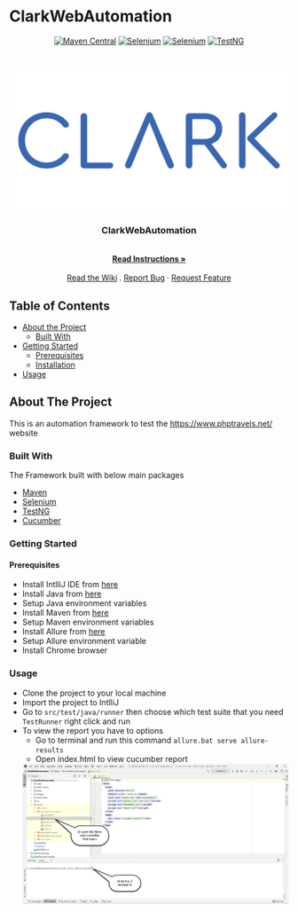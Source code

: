 # ClarkWebAutomation
<!-- PROJECT SHIELDS -->
<p align="center">        
    <a href="http://maven.apache.org" alt="Maven">
        <img alt="Maven Central" src="https://img.shields.io/maven-central/v/org.apache.maven/apache-maven"></a>  
    <a href="https://www.seleniumhq.org" alt="Selenium">
        <img alt="Selenium" src="https://img.shields.io/badge/Selenium-v3.141.59-blue"></a>  
  <a href="https://www.seleniumhq.org" alt="Selenium">
        <img alt="Selenium" src="https://img.shields.io/badge/Cucumber-4.8.0-blue"></a>
    <a href="https://testng.org" alt="Maven">
        <img alt="TestNG" src="https://img.shields.io/badge/TestNG-v7.0.0-blue"></a>      
</p>

<!-- PROJECT LOGO -->
<br />
<p align="center">
  <a href="https://github.com/mahmoudazaid/ClarkWebAutomation">
    <img src="images/logo.png" alt="Logo">
  </a>

  <h3 align="center">ClarkWebAutomation</h3>
   <p align="center">
    <br />
    <a href="#about-the-project"><strong>Read Instructions »</strong></a>
    <br />
    <br />  
    <a href="https://github.com/mahmoudazaid/ClarkWebAutomation/wiki">Read the Wiki</a>
    .
    <a href="https://github.com/mahmoudazaid/ClarkWebAutomation/issues">Report Bug</a>
    ·
    <a href="https://github.com/mahmoudazaid/ClarkWebAutomation/issues">Request Feature</a>
  </p>
  
<!-- TABLE OF CONTENTS -->
## Table of Contents

* [About the Project](#about-the-project)
  * [Built With](#built-with)
* [Getting Started](#getting-started)
  * [Prerequisites](#prerequisites)
  * [Installation](#installation)
* [Usage](#usage)
<!-- ABOUT THE PROJECT -->

## About The Project

This is an automation framework to test the https://www.phptravels.net/ website

### Built With
The Framework built with below main packages
* [Maven](http://maven.apache.org/)
* [Selenium](https://www.seleniumhq.org/)
* [TestNG](https://testng.org/doc/)
* [Cucumber](https://cucumber.io)

### Getting Started
#### Prerequisites
* Install IntlliJ IDE from [here](https://www.jetbrains.com/idea/download/#section=windows)
* Install Java from [here](https://www.oracle.com/technetwork/java/javase/downloads/index.html)
* Setup Java environment variables
* Install Maven from [here](http://maven.apache.org/download.cgi)
* Setup Maven environment variables
* Install Allure from [here](https://github.com/allure-framework/allure2/releases/tag/2.13.0)
* Setup Allure environment variable  
* Install Chrome browser

### Usage
* Clone the project to your local machine
* Import the project to IntlliJ
* Go to `src/test/java/runner` then choose which test suite that you need `TestRunner` right click and run
* To view the report you have to options 
    * Go to terminal and run this command `allure.bat serve allure-results`
    * Open index.html to view cucumber report
  <img src="images/terminal.png" alt="Terminal">